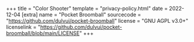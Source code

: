 +++
title = "Color Shooter"
template = "privacy-policy.html"
date = 2022-12-04
[extra]
name = "Pocket Broomball"
sourcecode = "https://github.com/dulvui/pocket-broomball"
license = "GNU AGPL v3.0+"
licenselink = "https://github.com/dulvui/pocket-broomball/blob/main/LICENSE"
+++